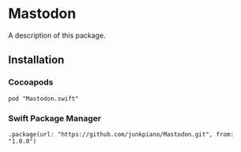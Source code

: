 # Mastodon

A description of this package.

## Installation

### Cocoapods

    pod "Mastodon.swift"

### Swift Package Manager

    .package(url: "https://github.com/junkpiano/Mastodon.git", from: "1.0.0")
